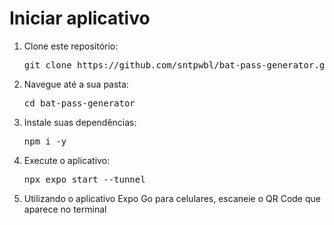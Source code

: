 <h1>Iniciar aplicativo</h1>
<ol>
  <li>
    <p>Clone este repositório:</p>
    <pre>git clone https://github.com/sntpwbl/bat-pass-generator.git</pre>
  </li>
  <li>
    <p>Navegue até a sua pasta:</p>
    <pre>cd bat-pass-generator</pre>
  </li>
  <li>
    <p>Instale suas dependências:</p>
    <pre>npm i -y</pre>
  </li>
  <li>
    Execute o aplicativo:
    <pre>npx expo start --tunnel</pre>
  </li>
  <li>
    Utilizando o aplicativo Expo Go para celulares, escaneie o QR Code que aparece no terminal
  </li>
</ol>
